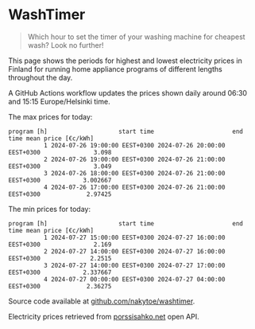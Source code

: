 
# WashTimer

> Which hour to set the timer of your washing machine for cheapest wash? Look no further!

This page shows the periods for highest and lowest electricity prices in Finland 
for running home appliance programs of different lengths throughout the day. 

A GitHub Actions workflow updates the prices shown daily around 06:30 and 15:15 Europe/Helsinki time.

The max prices for today:

	program [h]                    start time                      end time mean price [€c/kWh]
	          1 2024-07-26 19:00:00 EEST+0300 2024-07-26 20:00:00 EEST+0300               3.098
	          2 2024-07-26 19:00:00 EEST+0300 2024-07-26 21:00:00 EEST+0300               3.049
	          3 2024-07-26 18:00:00 EEST+0300 2024-07-26 21:00:00 EEST+0300            3.002667
	          4 2024-07-26 17:00:00 EEST+0300 2024-07-26 21:00:00 EEST+0300             2.97425

The min prices for today:

	program [h]                    start time                      end time mean price [€c/kWh]
	          1 2024-07-27 15:00:00 EEST+0300 2024-07-27 16:00:00 EEST+0300               2.169
	          2 2024-07-27 14:00:00 EEST+0300 2024-07-27 16:00:00 EEST+0300              2.2515
	          3 2024-07-27 14:00:00 EEST+0300 2024-07-27 17:00:00 EEST+0300            2.337667
	          4 2024-07-27 00:00:00 EEST+0300 2024-07-27 04:00:00 EEST+0300             2.36275


Source code available at [github.com/nakytoe/washtimer](https://github.com/nakytoe/washtimer).

Electricity prices retrieved from [porssisahko.net](https://porssisahko.net/api) open API.

